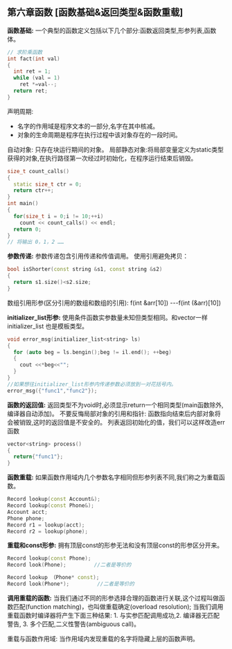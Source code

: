 ## 第六章函数 [函数基础&返回类型&函数重载]

__函数基础:__
一个典型的函数定义包括以下几个部分:函数返回类型,形参列表,函数体。
```c++
// 求阶乘函数
int fact(int val)
{
  int ret = 1;
  while (val = 1)
    ret *=val--;
  return ret;
}
```
声明周期:
* 名字的作用域是程序文本的一部分,名字在其中核减。
* 对象的生命周期是程序在执行过程中该对象存在的一段时间。

自动对象: 只存在块运行期间的对象。
局部静态对象:将局部变量定义为static类型获得的对象,在执行路径第一次经过时初始化，在程序运行结束后销毁。

```c++
size_t count_calls()
{
  static size_t ctr = 0;
  return ctr++;
}
int main()
{
  for(size_t i = 0;i != 10;++i)
    count << count_calls() << endl;
  return 0;
}
// 将输出 0，1，2 ……
```
__参数传递:__
参数传递包含引用传递和传值调用。
使用引用避免拷贝：
```c++
bool isShorter(const string &s1, const string &s2)
{
  return s1.size()<s2.size;
}
```
数组引用形参(区分引用的数组和数组的引用):
f(int &arr[10]) ---f(int (&arr)[10])

__initializer_list形参:__
使用条件函数实参数量未知但类型相同。和vector一样 initializer_list 也是模板类型。
```c++
void error_msg(initializer_list<string> ls)
{
  for (auto beg = ls.bengin();beg != il.end(); ++beg)
  {
    cout <<*beg<<"";
  }
}
//如果想往initializer_list形参内传递参数必须放到一对花括号内。
error_msg({"func1","func2"});
```
__函数的返回值:__
返回类型不为void时,必须显示return一个相同类型(main函数除外,编译器自动添加)。
不要反悔局部对象的引用和指针: 函数指向结束后内部对象将会被销毁,这时的返回值是不安全的。
列表返回初始化的值，我们可以这样改造err函数
```c++
vector<string> process()
{
  return{"func1"};
}
```
__函数重载:__
如果函数作用域内几个参数名字相同但形参列表不同,我们称之为重载函数。
```c++
Record lookup(const Account&);
Record lookup(const Phone&);
Account acct;
Phone phone;
Record r1 = lookup(acct);
Record r2 = lookup(phone);
```

__重载和const形参:__
拥有顶层const的形参无法和没有顶层const的形参区分开来。

```c++
Record lookup(const Phone);
Record look(Phone);         //二者是等价的

Record lookup （Phone* const);
Record look(Phone*);         //二者是等价的
```
__调用重载的函数:__
当我们通过不同的形参选择合理的函数进行关联,这个过程叫做函数匹配(function matching)，也叫做重载确定(overload resolution);
当我们调用重载函数时编译器将产生下面三种结果: 1. 与实参匹配调用成功,2. 编译器无匹配警告, 3. 多个匹配,二义性警告(ambiguous call)。

重载与函数作用域: 当作用域内发现重载的名字将隐藏上层的函数声明。
